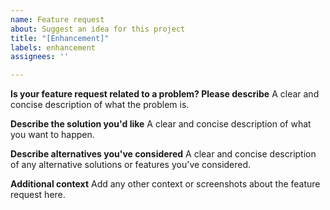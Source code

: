 ```yaml
---
name: Feature request
about: Suggest an idea for this project
title: "[Enhancement]"
labels: enhancement
assignees: ''

---
```


**Is your feature request related to a problem? Please describe**
A clear and concise description of what the problem is. 

**Describe the solution you'd like**
A clear and concise description of what you want to happen.

**Describe alternatives you've considered**
A clear and concise description of any alternative solutions or features you've considered.

**Additional context**
Add any other context or screenshots about the feature request here.
